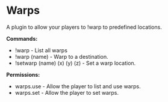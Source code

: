 # Warps
A plugin to allow your players to !warp to predefined locations.

**Commands:**
* !warp - List all warps
* !warp (name) - Warp to a destination.
* !setwarp (name) (x) (y) (z) - Set a warp location.

**Permissions:**
* warps.use - Allow the player to list and use warps.
* warps.set - Allow the player to set warps.
